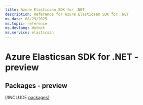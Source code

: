 ```yaml
---
title: Azure Elasticsan SDK for .NET
description: Reference for Azure Elasticsan SDK for .NET
ms.date: 08/29/2025
ms.topic: reference
ms.devlang: dotnet
ms.service: elasticsan
---
```

# Azure Elasticsan SDK for .NET - preview
## Packages - preview
[!INCLUDE [packages](elasticsan-index.md)]